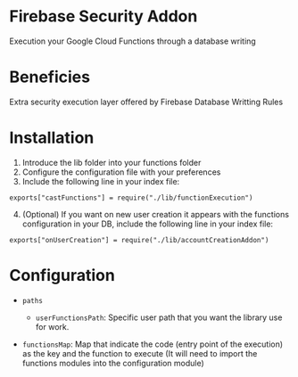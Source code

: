 # Firebase Security Addon
Execution your Google Cloud Functions through a database writing

# Beneficies
Extra security execution layer offered by Firebase Database Writting Rules

# Installation
1. Introduce the lib folder into your functions folder
2. Configure the configuration file with your preferences
3. Include the following line in your index file:
```
exports["castFunctions"] = require("./lib/functionExecution")
```
4. (Optional) If you want on new user creation it appears with the functions configuration in your DB, include the following line in your index file:
```
exports["onUserCreation"] = require("./lib/accountCreationAddon")
```


# Configuration
- `paths`
    - `userFunctionsPath`: Specific user path that you want the library use for work.

- `functionsMap`: Map that indicate the code (entry point of the execution) as the key and the function to execute (It will need to import the functions modules into the configuration module)